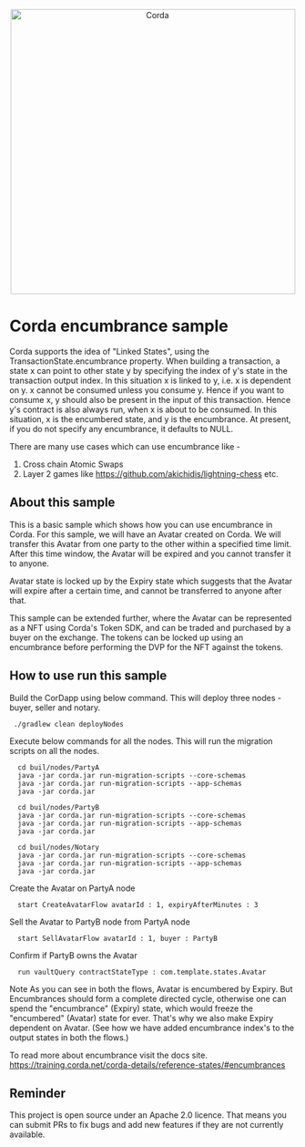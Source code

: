 <p align="center">
    <img src="https://www.corda.net/wp-content/uploads/2016/11/fg005_corda_b.png" alt="Corda" width="500">
</p>

# Corda encumbrance sample

Corda supports the idea of "Linked States", using the TransactionState.encumbrance property. When building a transaction, a state x can 
point to other state y by specifying the index of y's state in the transaction output index. 
In this situation x is linked to y, i.e. x is dependent on y. x cannot be consumed unless you consume y.
Hence if you want to consume x, y should also be present in the input of this transaction.
Hence y's contract is also always run, when x is about to be consumed. 
In this situation, x is the encumbered state, and y is the encumbrance.
At present, if you do not specify any encumbrance, it defaults to NULL. 

There are many use cases which can use encumbrance like -
1. Cross chain Atomic Swaps
2. Layer 2 games like https://github.com/akichidis/lightning-chess etc.

## About this sample

This is a basic sample which shows how you can use encumbrance in Corda. For this sample, we will have an Avatar
created on Corda. We will transfer this Avatar from one party to the other within a specified time limit.
After this time window, the Avatar will be expired and you cannot transfer it to anyone. 

Avatar state is locked up by the Expiry state which suggests that the Avatar will expire after a certain time, 
and cannot be transferred to anyone after that.

This sample can be extended further, where the Avatar can be represented as a NFT using Corda's Token SDK, and 
can be traded and purchased by a buyer on the exchange. The tokens can be locked up using an encumbrance before 
performing the DVP for the NFT against the tokens.

## How to use run this sample

Build the CorDapp using below command. This will deploy three nodes - buyer, seller and notary.

     ./gradlew clean deployNodes

Execute below commands for all the nodes. This will run the migration scripts on all the nodes.

      cd buil/nodes/PartyA
      java -jar corda.jar run-migration-scripts --core-schemas 
      java -jar corda.jar run-migration-scripts --app-schemas
      java -jar corda.jar 

      cd buil/nodes/PartyB
      java -jar corda.jar run-migration-scripts --core-schemas
      java -jar corda.jar run-migration-scripts --app-schemas
      java -jar corda.jar
      
      cd buil/nodes/Notary
      java -jar corda.jar run-migration-scripts --core-schemas
      java -jar corda.jar run-migration-scripts --app-schemas
      java -jar corda.jar

Create the Avatar on PartyA node

      start CreateAvatarFlow avatarId : 1, expiryAfterMinutes : 3

Sell the Avatar to PartyB node from PartyA node

      start SellAvatarFlow avatarId : 1, buyer : PartyB

Confirm if PartyB owns the Avatar

      run vaultQuery contractStateType : com.template.states.Avatar

Note
As you can see in both the flows, Avatar is encumbered by Expiry. But Encumbrances should form a complete directed cycle, 
otherwise one can spend the "encumbrance" (Expiry) state, which would freeze the "encumbered" (Avatar) state for ever.
That's why we also make Expiry dependent on Avatar. (See how we have added encumbrance index's to the output states in 
both the flows.)

To read more about encumbrance visit the docs site. https://training.corda.net/corda-details/reference-states/#encumbrances

## Reminder

This project is open source under an Apache 2.0 licence. That means you
can submit PRs to fix bugs and add new features if they are not currently
available.